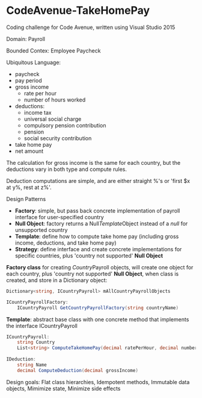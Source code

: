 # CodeAvenue-TakeHomePay
Coding challenge for Code Avenue, written using Visual Studio 2015

Domain:
Payroll

Bounded Contex:
Employee Paycheck

Ubiquitous Language:
+ paycheck
+ pay period
+ gross income
	+ rate per hour
	+ number of hours worked
+ deductions:
	+ income tax
	+ universal social charge
	+ compulsory pension contribution
	+ pension
	+ social security contribution
+ take home pay
+ net amount

The calculation for gross income is the same for each country, but the deductions vary in both type and compute rules.

Deduction computations are simple, and are either straight %'s or 'first $x at y%, rest at z%'.

Design Patterns
+ **Factory**: simple, but pass back concrete implementation of payroll interface for user-specified country
+ **Null Object**: factory returns a Null*Template*Object instead of a *null* for unsupported country
+ **Template**: define how to compute take home pay (including gross income, deductions, and take home pay)
+ **Strategy**: define interface and create concrete implementations for specific countries, plus 'country not supported' **Null Object**

**Factory class** for creating *Country*Payroll objects, will create one object for each country, plus 'country not supported' **Null Object**, when class is created, and store in a Dictionary object: 
```C#
Dictionary<string, ICountryPayroll> mAllCountryPayrollObjects

ICountryPayrollFactory:
	ICountryPayroll GetCountryPayrollFactory(string countryName)
```
**Template**: abstract base class with one concrete method that implements the interface ICountryPayroll
```C#
ICountryPayroll:
	string Country
	List<string> ComputeTakeHomePay(decimal ratePerHour, decimal numberHours, out decimal takeHomePay)
	
IDeduction:
	string Name
	decimal ComputeDeduction(decimal grossIncome)
```

Design goals: Flat class hierarchies, Idempotent methods, Immutable data objects, Mimimize state, Minimize side effects
